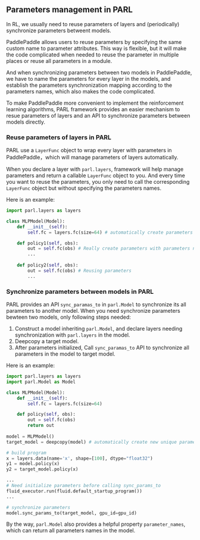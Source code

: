 ## Parameters management in PARL

In RL, we usually need to reuse parameters of layers and (periodically) synchronize parameters betweent models.

PaddlePaddle allows users to reuse parameters by specifying the same custom name to parameter attributes. This way
is flexible, but it will make the code complicated when needed to reuse the parameter in multiple places or reuse 
all parameters in a module.

And when synchronizing parameters between two models in PaddlePaddle, we have to name the parameters for every layer 
in the models, and establish the parameters synchronization mapping according to the parameters names, 
which also makes the code complicated.

To make PaddlePaddle more convenient to implement the reinforcement learning algorithms, PARL framework provides an easier
mechanism to resue parameters of layers and an API to synchronize parameters between models directly.

### Reuse parameters of layers in PARL

PARL use a `LayerFunc` object to wrap every layer with parameters in PaddlePaddle，which will manage parameters 
of layers automatically. 

When you declare a layer with `parl.layers`, framework will help manage parameters and return a callable `LayerFunc` 
object to you. And every time you want to reuse the parameters, you only need to call the corresponding `LayerFunc` object 
but without specifying the parameters names. 

Here is an example:

```python
import parl.layers as layers

class MLPModel(Model):
    def __init__(self):
        self.fc = layers.fc(size=64) # automatically create parameters names "fc_0.w" and "fc_0.b"

    def policy1(self, obs):
        out = self.fc(obs) # Really create parameters with parameters names "fc_0.w" and "fc_0.b"
        ...
    
    def policy2(self, obs):
        out = self.fc(obs) # Reusing parameters
        ...
```

### Synchronize parameters between models in PARL

PARL provides an API `sync_paramas_to` in `parl.Model` to synchronize its all parameters to another model. 
When you need synchronize parameters bewteen two models, only following steps needed:

1. Construct a model inheriting `parl.Model`, and declare layers needing synchronization with `parl.layers` in the model.
2. Deepcopy a target model. 
3. After parameters initialized, Call `sync_paramas_to` API to synchronize all parameters in the model to target model.

Here is an example:
```python
import parl.layers as layers
import parl.Model as Model

class MLPModel(Model):
    def __init__(self):
        self.fc = layers.fc(size=64)

    def policy(self, obs):
        out = self.fc(obs)
        return out
        
model = MLPModel() 
target_model = deepcopy(model) # automatically create new unique parameters names for target_model.fc

# build program
x = layers.data(name='x', shape=[100], dtype="float32")
y1 = model.policy(x) 
y2 = target_model.policy(x)  

...
# Need initialize parameters before calling sync_params_to
fluid_executor.run(fluid.default_startup_program()) 
...

# synchronize parameters
model.sync_params_to(target_model, gpu_id=gpu_id)

```

By the way, `parl.Model` also provides a helpful property `parameter_names`, which can return all parameters names 
in the model.
